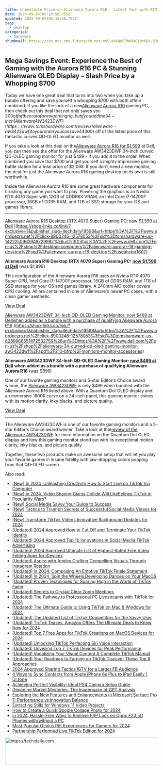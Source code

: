 ```yaml
---
title: Unbeatable Price on Alienware Aurora R16 - Latest Tech with RTX 4080 & I9 Chip Plus Half Off Savings
date: 2024-09-04T00:10:56.755Z
updated: 2024-09-05T00:10:56.755Z
tags:
  - desktop
categories:
  - hardware
thumbnail: https://cdn.mos.cms.futurecdn.net/msSuak64WPRho9XCjQt6QV-320-80.jpg
---
```


## Mega Savings Event: Experience the Best of Gaming with the Aurora R16 PC & Stunning Alienware OLED Display – Slash Price by a Whopping $700

Today we have one great deal that turns into two when you take up a bundle offering and save yourself a whopping $700 with both offers combined. If you like the look of a new[Alienware Aurora R16](https://www.tomshardware.com/reviews/alienware-aurora-r16) gaming PC, then check out this deal that not only saves you $300 off of the cost of a new gaming rig, but if you add the 34-inch[Alienware AW3423DWF](https://www.tomshardware.com/reviews/alienware-aw3423dwf) to your order you can save 44% ($400) off of the listed price of this fantastic curved QD-OLED monitor as well.

 If you take a look at this deal on the[Alienware Aurora R16 for $1,599](https://shop-links.co/link/?exclusive=1&publisher_slug=itechdaily19598&url=https%3A%2F%2Fwww.anrdoezrs.net%2Fclick-8900246-12578053%3Fsid%3Dtomshardware-us-2552109866798007269%26url%3Dhttps%3A%2F%2Fwww.dell.com%2Fen-us%2Fshop%2Fdesktop-computers%2Falienware-aurora-r16-gaming-desktop%2Fspd%2Falienware-aurora-r16-desktop%2Fuseahctor16i17) at Dell, you can then see the offer for the Alienware AW3423DWF 34-inch curved QD-OLED gaming monitor for just $499 - if you add it to the order. When combined you save that $700 and get yourself a mighty impressive gaming battle station for a total price of $2,098\. If you don't need a new monitor, the deal for just the Alienware Aurora R16 gaming desktop on its own is still worthwhile.

 Inside the Alienware Aurora R16 are some great hardware components for crushing any game you want to play. Powering the graphics is an Nvidia RTX 4070 Super with 12GB of GDDR6X VRAM, an Intel Core i7-14700F processor, 16GB of DDR5 RAM, and 1TB of SSD storage for your OS and games library.

---

[Alienware Aurora R16 Desktop (RTX 4070 Super) Gaming PC: now $1,599 at Dell](https://cdn.mos.cms.futurecdn.net/j9Ar8EpieBwBskeZ5TYvBm-200-100.png "Alienware Aurora R16 Desktop (RTX 4070 Super) Gaming PC: now $1,599 at Dell") ](https://shop-links.co/link/?exclusive=1&publisher_slug=itechdaily19598&url=https%3A%2F%2Fwww.anrdoezrs.net%2Fclick-8900246-12578053%3Fsid%3Dtomshardware-us-1422250963949729982%26url%3Dhttps%3A%2F%2Fwww.dell.com%2Fen-us%2Fshop%2Fdesktop-computers%2Falienware-aurora-r16-gaming-desktop%2Fspd%2Falienware-aurora-r16-desktop%2Fuseahctor16i17)

 **Alienware Aurora R16 Desktop (RTX 4070 Super) Gaming PC:** [**now $1,599 at Dell**](https://shop-links.co/link/?exclusive=1&publisher_slug=itechdaily19598&url=https%3A%2F%2Fwww.anrdoezrs.net%2Fclick-8900246-12578053%3Fsid%3Dtomshardware-us-4105539912223162879%26url%3Dhttps%3A%2F%2Fwww.dell.com%2Fen-us%2Fshop%2Fdesktop-computers%2Falienware-aurora-r16-gaming-desktop%2Fspd%2Falienware-aurora-r16-desktop%2Fuseahctor16i17) (was $1,899)  
  
 This configuration of the Alienware Aurora R16 uses an Nvidia RTX 4070 Super GPU, Intel Core i7-14700F processor, 16GB of DDR5 RAM, and 1TB of SSD storage for your OS and games library. A 240mm AIO cooler covers CPU cooling. All are contained in one of Alienware's newer PC cases, with a clean gamer aesthetic.

[View Deal](https://shop-links.co/link/?exclusive=1&publisher_slug=itechdaily19598&url=https%3A%2F%2Fwww.anrdoezrs.net%2Fclick-8900246-12578053%3Fsid%3Dtomshardware-us-1422250963949729982%26url%3Dhttps%3A%2F%2Fwww.dell.com%2Fen-us%2Fshop%2Fdesktop-computers%2Falienware-aurora-r16-gaming-desktop%2Fspd%2Falienware-aurora-r16-desktop%2Fuseahctor16i17)

[Alienware AW3423DWF 34-Inch QD-OLED Gaming Monitor:&nbsp;now $499 at Dellwhen added as a bundle with a purchase of qualifying Alienware Aurora R16](https://cdn.mos.cms.futurecdn.net/V2XZiVjFfdYQCWbcJuwKHb-200-100.jpg "Alienware AW3423DWF 34-Inch QD-OLED Gaming Monitor:&nbsp;now $499 at Dellwhen added as a bundle with a purchase of qualifying Alienware Aurora R16") ](https://shop-links.co/link/?exclusive=1&publisher_slug=itechdaily19598&url=https%3A%2F%2Fwww.anrdoezrs.net%2Fclick-8900246-12578053%3Fsid%3Dtomshardware-us-8289986551472532756%26url%3Dhttps%3A%2F%2Fwww.dell.com%2Fen-us%2Fshop%2Falienware-34-curved-qd-oled-gaming-monitor-aw3423dwf%2Fapd%2F210-bfrp%2Fmonitors-monitor-accessories)

 **Alienware AW3423DWF 34-Inch QD-OLED Gaming Monitor:** [**now $499 at Dell**](https://shop-links.co/link/?exclusive=1&publisher_slug=itechdaily19598&url=https%3A%2F%2Fwww.anrdoezrs.net%2Fclick-8900246-12578053%3Fsid%3Dtomshardware-us-1275858206171996509%26url%3Dhttps%3A%2F%2Fwww.dell.com%2Fen-us%2Fshop%2Falienware-34-curved-qd-oled-gaming-monitor-aw3423dwf%2Fapd%2F210-bfrp%2Fmonitors-monitor-accessories)   **when added as a bundle with a purchase of qualifying Alienware Aurora R16** (was $899)  
  
 One of our favorite gaming monitors and 5-star Editor's Choice award winner, the [Alienware AW3423DWF](https://www.tomshardware.com/reviews/alienware-aw3423dwf) is only $499 when bundled with the Alienware Aurora R16 listed above. With a Quantum Dot OLED display and an immersive 1800R curve on a 34-inch panel, this gaming monitor shines with its motion clarity, inky blacks, and picture quality.

[View Deal](https://shop-links.co/link/?exclusive=1&publisher_slug=itechdaily19598&url=https%3A%2F%2Fwww.anrdoezrs.net%2Fclick-8900246-12578053%3Fsid%3Dtomshardware-us-8289986551472532756%26url%3Dhttps%3A%2F%2Fwww.dell.com%2Fen-us%2Fshop%2Falienware-34-curved-qd-oled-gaming-monitor-aw3423dwf%2Fapd%2F210-bfrp%2Fmonitors-monitor-accessories)

---

 The Alienware AW3423DWF is one of our favorite gaming monitors and a 5-star Editor's Choice award winner. Take a look at that[review of the Alienware AW3423DWF](https://www.tomshardware.com/reviews/alienware-aw3423dwf) for more information on the Quantum Dot OLED display and how this gaming monitor stood out with its exceptional motion clarity, inky blacks, and picture quality.

 Together, these two products make an awesome setup that will let you play your favorite games in insane fidelity with jaw-dropping colors popping from that QD-OLED screen.

<ins class="adsbygoogle"
     style="display:block"
     data-ad-format="autorelaxed"
     data-ad-client="ca-pub-7571918770474297"
     data-ad-slot="1223367746"></ins>



<ins class="adsbygoogle"
     style="display:block"
     data-ad-client="ca-pub-7571918770474297"
     data-ad-slot="8358498916"
     data-ad-format="auto"
     data-full-width-responsive="true"></ins>

<span class="atpl-alsoreadstyle">Also read:</span>
<div><ul>
<li><a href="https://tiktok-videos.techidaily.com/new-in-2024-unleashing-creativity-how-to-start-live-on-tiktok-via-computer/"><u>[New] In 2024, Unleashing Creativity  How to Start Live on TikTok Via Computer</u></a></li>
<li><a href="https://tiktok-videos.techidaily.com/new-in-2024-video-sharing-giants-collide-will-likeeclipse-tiktok-in-popularity-wars/"><u>[New] In 2024, Video Sharing Giants Collide  Will LikeEclipse TikTok in Popularity Wars?</u></a></li>
<li><a href="https://extra-skills.techidaily.com/new-social-media-savvy-your-guide-to-success/"><u>[New] Social Media Savvy  Your Guide to Success</u></a></li>
<li><a href="https://facebook-video-recording.techidaily.com/new-tactics-to-triumph-secrets-of-successful-social-media-videos-for-2024/"><u>[New] Tactics to Triumph  Secrets of Successful Social Media Videos for 2024</u></a></li>
<li><a href="https://tiktok-videos.techidaily.com/new-transform-tiktok-videos-innovative-background-updates-for-2024/"><u>[New] Transform TikTok Videos  Innovative Background Updates for 2024</u></a></li>
<li><a href="https://tiktok-videos.techidaily.com/updated-2024-approved-how-to-cut-off-and-terminate-your-tiktok-identity/"><u>[Updated] 2024 Approved  How to Cut Off and Terminate Your TikTok Identity</u></a></li>
<li><a href="https://tiktok-videos.techidaily.com/updated-2024-approved-top-10-innovations-in-social-media-tiktok-advertising/"><u>[Updated] 2024 Approved  Top 10 Innovations in Social Media TikTok Advertising</u></a></li>
<li><a href="https://youtube-webster.techidaily.com/ed-2024-approved-ultimate-list-of-highest-rated-free-video-editing-apps-for-idevices/"><u>[Updated] 2024 Approved  Ultimate List of Highest-Rated Free Video Editing Apps for iDevices</u></a></li>
<li><a href="https://instagram-video-files.techidaily.com/updated-aspire-with-angles-crafting-compelling-visuals-through-instagram-rotation/"><u>[Updated] Aspire with Angles  Crafting Compelling Visuals Through Instagram Rotation</u></a></li>
<li><a href="https://tiktok-videos.techidaily.com/updated-in-2024-composing-an-emotive-tiktok-finale-statement/"><u>[Updated] In 2024, Composing An Emotive TikTok Finale Statement</u></a></li>
<li><a href="https://tiktok-videos.techidaily.com/updated-in-2024-spin-the-wheels-developing-dances-on-your-macos/"><u>[Updated] In 2024, Spin the Wheels  Developing Dances on Your MacOS</u></a></li>
<li><a href="https://tiktok-videos.techidaily.com/updated-proven-techniques-for-soaring-high-in-the-world-of-tiktok-fame/"><u>[Updated] Proven Techniques for Soaring High in the World of TikTok Fame</u></a></li>
<li><a href="https://extra-approaches.techidaily.com/updated-secrets-to-crystal-clear-zoom-meetings/"><u>[Updated] Secrets to Crystal Clear Zoom Meetings</u></a></li>
<li><a href="https://tiktok-videos.techidaily.com/updated-the-pathway-to-professional-pc-livestreams-with-tiktok-for-2024/"><u>[Updated] The Pathway to Professional PC Livestreams with TikTok for 2024</u></a></li>
<li><a href="https://tiktok-videos.techidaily.com/updated-the-ultimate-guide-to-using-tiktok-on-mac-and-windows-for-2024/"><u>[Updated] The Ultimate Guide to Using TikTok on Mac & Windows for 2024</u></a></li>
<li><a href="https://tiktok-videos.techidaily.com/updated-the-updated-list-of-tiktok-competitors-for-the-savvy-user/"><u>[Updated] The Updated List of TikTok Competitors for the Savvy User</u></a></li>
<li><a href="https://tiktok-videos.techidaily.com/updated-tiktok-teases-amazon-offers-the-ultimate-deals-to-know-now-for-2024/"><u>[Updated] TikTok Teases, Amazon Offers  The Ultimate Deals to Know Now for 2024</u></a></li>
<li><a href="https://tiktok-videos.techidaily.com/updated-top-7-free-apps-for-tiktok-creations-on-macos-devices-for-2024/"><u>[Updated] Top 7 Free Apps for TikTok Creations on MacOS Devices for 2024</u></a></li>
<li><a href="https://tiktok-videos.techidaily.com/updated-unlocking-tiktok-perfecting-siri-voice-interaction/"><u>[Updated] Unlocking TikTok  Perfecting Siri Voice Interaction</u></a></li>
<li><a href="https://tiktok-videos.techidaily.com/updated-unveiling-top-7-tiktok-devices-for-peak-performance/"><u>[Updated] Unveiling Top 7 TikTok Devices for Peak Performance</u></a></li>
<li><a href="https://tiktok-videos.techidaily.com/updated-vocalizing-your-visual-content-a-complete-tiktok-manual/"><u>[Updated] Vocalizing Your Visual Content  A Complete TikTok Manual</u></a></li>
<li><a href="https://tiktok-videos.techidaily.com/updated-your-roadmap-to-earning-on-tiktok-discover-these-top-8-approaches/"><u>[Updated] Your Roadmap to Earning on TikTok  Discover These Top 8 Approaches</u></a></li>
<li><a href="https://instagram-video-recordings.techidaily.com/2024-approved-sharing-tactics-igtv-for-a-larger-fb-audience/"><u>2024 Approved  Sharing Tactics  IGTV for a Larger FB Audience</u></a></li>
<li><a href="https://iphone-transfer.techidaily.com/4-ways-to-sync-contacts-from-apple-iphone-6s-plus-to-ipad-easily-drfone-by-drfone-transfer-from-ios/"><u>4 Ways to Sync Contacts from Apple iPhone 6s Plus to iPad Easily | Dr.fone</u></a></li>
<li><a href="https://buynow-marvelous.techidaily.com/achieving-perfect-visibility-ideal-ps4-camera-setup-guide/"><u>Achieving Perfect Visibility: Ideal PS4 Camera Setup Guide</u></a></li>
<li><a href="https://tiktok-videos.techidaily.com/decoding-market-mysteries-the-inadequacy-of-gpt-analysis/"><u>Decoding Market Mysteries: The Inadequacy of GPT Analysis</u></a></li>
<li><a href="https://tiktok-videos.techidaily.com/exploring-the-new-features-and-enhancements-in-microsoft-surface-pro-7-performance-vs-innovation-balance/"><u>Exploring the New Features and Enhancements in Microsoft Surface Pro 7: Performance vs Innovation Balance</u></a></li>
<li><a href="https://extra-tips.techidaily.com/extracting-stills-for-windows-11-video-projects/"><u>Extracting Stills for Windows 11 Video Projects</u></a></li>
<li><a href="https://some-knowledge.techidaily.com/how-to-create-a-quick-google-collage-photo-for-2024/"><u>How to Create a Quick Google Collage Photo for 2024</u></a></li>
<li><a href="https://android-frp.techidaily.com/in-2024-hassle-free-ways-to-remove-frp-lock-on-oppo-f23-5g-phones-withwithout-a-pc-by-drfone-android/"><u>In 2024, Hassle-Free Ways to Remove FRP Lock on Oppo F23 5G Phones with/without a PC</u></a></li>
<li><a href="https://extra-skills.techidaily.com/most-popular-oculus-rift-experiences-for-gamers-for-2024/"><u>Most Popular Oculus Rift Experiences for Gamers for 2024</u></a></li>
<li><a href="https://tiktok-videos.techidaily.com/partnership-performed-live-tiktok-edition-for-2024/"><u>Partnership Performed Live  TikTok Edition for 2024</u></a></li>
</ul></div>

<!-- affiliate ads begin -->
<a href="https://aligracehair.sjv.io/c/5597632/2027195/19272" target="_top" id="2027195">
  <img src="//a.impactradius-go.com/display-ad/19272-2027195" border="0" alt="https://techidaily.com" width="728" height="90"/>
</a>
<img height="0" width="0" src="https://aligracehair.sjv.io/i/5597632/2027195/19272" style="position:absolute;visibility:hidden;" border="0" />
<!-- affiliate ads end -->